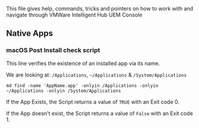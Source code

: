 This file gives help, commands, tricks and pointers on how to work with and navigate through VMWare Intelligent Hub UEM Console

## Native Apps
### macOS Post Install check script

This line verifies the existence of an installed app via its name.

We are looking at: ```/Applications```, ```~/Applications``` & ```/System/Applications```

 ```shell
md find -name 'AppName.app' -onlyin /Applications -onlyin ~/Applications -onlyin /System/Applications
```

If the App Exists, the Script returns a value of ```TRUE``` with an Exit code 0.

If the App doesn't exist, the Script returns a value of ```False``` with an Exit code 1.


